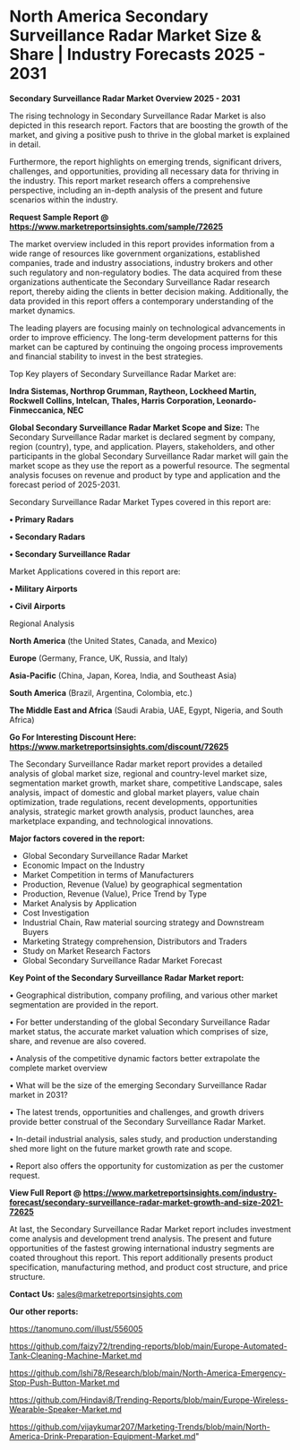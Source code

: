 # North America Secondary Surveillance Radar Market Size & Share | Industry Forecasts 2025 - 2031

<Strong> Secondary Surveillance Radar Market Overview 2025 - 2031</strong>

The rising technology in Secondary Surveillance Radar Market is also depicted in this research report. Factors that are boosting the growth of the market, and giving a positive push to thrive in the global market is explained in detail.

Furthermore, the report highlights on emerging trends, significant drivers, challenges, and opportunities, providing all necessary data for thriving in the industry. This report market research offers a comprehensive perspective, including an in-depth analysis of the present and future scenarios within the industry.

<strong>Request Sample Report @ <a href=https://www.marketreportsinsights.com/sample/72625>https://www.marketreportsinsights.com/sample/72625</a></strong>

The market overview included in this report provides information from a wide range of resources like government organizations, established companies, trade and industry associations, industry brokers and other such regulatory and non-regulatory bodies. The data acquired from these organizations authenticate the Secondary Surveillance Radar research report, thereby aiding the clients in better decision making. Additionally, the data provided in this report offers a contemporary understanding of the market dynamics.

The leading players are focusing mainly on technological advancements in order to improve efficiency. The long-term development patterns for this market can be captured by continuing the ongoing process improvements and financial stability to invest in the best strategies.

Top Key players of Secondary Surveillance Radar Market are:

<strong>Indra Sistemas, Northrop Grumman, Raytheon, Lockheed Martin, Rockwell Collins, Intelcan, Thales, Harris Corporation, Leonardo-Finmeccanica, NEC</strong>

<strong><b>Global Secondary Surveillance Radar Market Scope and Size:</b></strong>
The Secondary Surveillance Radar market is declared segment by company, region (country), type, and application. Players, stakeholders, and other participants in the global Secondary Surveillance Radar market will gain the market scope as they use the report as a powerful resource. The segmental analysis focuses on revenue and product by type and application and the forecast period of 2025-2031.

Secondary Surveillance Radar Market Types covered in this report are:

<strong>• Primary Radars

• Secondary Radars

• Secondary Surveillance Radar</strong>

Market Applications covered in this report are:

<strong>• Military Airports

• Civil Airports</strong> 

Regional Analysis

<strong>North America</strong> (the United States, Canada, and Mexico)

<strong>Europe</strong> (Germany, France, UK, Russia, and Italy)

<strong>Asia-Pacific</strong> (China, Japan, Korea, India, and Southeast Asia)

<strong>South America</strong> (Brazil, Argentina, Colombia, etc.)

<strong>The Middle East and Africa</strong> (Saudi Arabia, UAE, Egypt, Nigeria, and South Africa)

<strong>Go For Interesting Discount Here: <a href=https://www.marketreportsinsights.com/discount/72625>https://www.marketreportsinsights.com/discount/72625</a></strong>

The Secondary Surveillance Radar market report provides a detailed analysis of global market size, regional and country-level market size, segmentation market growth, market share, competitive Landscape, sales analysis, impact of domestic and global market players, value chain optimization, trade regulations, recent developments, opportunities analysis, strategic market growth analysis, product launches, area marketplace expanding, and technological innovations.

<strong><b>Major factors covered in the report:</b></strong>
<ul>
  <li>Global Secondary Surveillance Radar Market </li>
  <li>Economic Impact on the Industry</li>
  <li>Market Competition in terms of Manufacturers</li>
  <li>Production, Revenue (Value) by geographical segmentation</li>
  <li>Production, Revenue (Value), Price Trend by Type</li>
  <li>Market Analysis by Application</li>
  <li>Cost Investigation</li>
  <li>Industrial Chain, Raw material sourcing strategy and Downstream Buyers</li>
  <li>Marketing Strategy comprehension, Distributors and Traders</li>
  <li>Study on Market Research Factors</li>
  <li>Global Secondary Surveillance Radar Market Forecast</li>
</ul>

<strong><b>Key Point of the Secondary Surveillance Radar Market report:</b></strong>

• Geographical distribution, company profiling, and various other market segmentation are provided in the report.

• For better understanding of the global Secondary Surveillance Radar market status, the accurate market valuation which comprises of size, share, and revenue are also covered.

• Analysis of the competitive dynamic factors better extrapolate the complete market overview

• What will be the size of the emerging Secondary Surveillance Radar market in 2031?

• The latest trends, opportunities and challenges, and growth drivers provide better construal of the Secondary Surveillance Radar Market.

• In-detail industrial analysis, sales study, and production understanding shed more light on the future market growth rate and scope.

• Report also offers the opportunity for customization as per the customer request.

<strong><b>View Full Report @ <a href=https://www.marketreportsinsights.com/industry-forecast/secondary-surveillance-radar-market-growth-and-size-2021-72625>https://www.marketreportsinsights.com/industry-forecast/secondary-surveillance-radar-market-growth-and-size-2021-72625</a></b></strong>


At last, the Secondary Surveillance Radar Market report includes investment come analysis and development trend analysis. The present and future opportunities of the fastest growing international industry segments are coated throughout this report. This report additionally presents product specification, manufacturing method, and product cost structure, and price structure.

<strong>Contact Us:</strong>
sales@marketreportsinsights.com

<strong>Our other reports:</strong>

<a href=https://tanomuno.com/illust/556005>https://tanomuno.com/illust/556005</a>

<a href=https://github.com/faizy72/trending-reports/blob/main/Europe-Automated-Tank-Cleaning-Machine-Market.md>https://github.com/faizy72/trending-reports/blob/main/Europe-Automated-Tank-Cleaning-Machine-Market.md</a>

<a href=https://github.com/Ishi78/Research/blob/main/North-America-Emergency-Stop-Push-Button-Market.md>https://github.com/Ishi78/Research/blob/main/North-America-Emergency-Stop-Push-Button-Market.md</a>

<a href=https://github.com/Hindavi8/Trending-Reports/blob/main/Europe-Wireless-Wearable-Speaker-Market.md>https://github.com/Hindavi8/Trending-Reports/blob/main/Europe-Wireless-Wearable-Speaker-Market.md</a>

<a href=https://github.com/vijaykumar207/Marketing-Trends/blob/main/North-America-Drink-Preparation-Equipment-Market.md>https://github.com/vijaykumar207/Marketing-Trends/blob/main/North-America-Drink-Preparation-Equipment-Market.md</a>"
